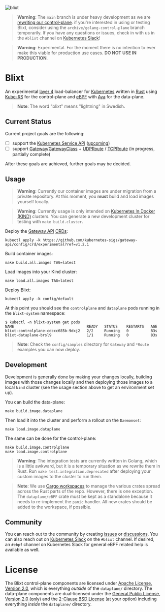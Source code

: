 ![blixt](https://github.com/kubernetes-sigs/blixt/assets/5332524/387ce94a-88fd-43a9-bde9-73fb9005564d)

> **Warning**: The `main` branch is under heavy development as we are [rewriting
> our control-plane][rewrite]. if you're interested in using or testing Blixt,
> consider using the `archive/golang-control-plane` branch temporarily. If you
> have any questions or issues, check in with us in the `#blixt` channel on
> [Kubernetes Slack]!

> **Warning**: Experimental. For the moment there is no intention to ever make
> this viable for production use cases. **DO NOT USE IN PRODUCTION**.

[rewrite]:https://github.com/kubernetes-sigs/blixt/milestone/8
[Kubernetes Slack]:https://kubernetes.slack.com

# Blixt

An experimental [layer 4][osi] load-balancer for [Kubernetes] written in [Rust]
using [Kube-RS] for the control-plane and [eBPF] with [Aya] for the data-plane.

> **Note**: The word "blixt" means "lightning" in Swedish.

[osi]:https://en.wikipedia.org/wiki/OSI_model
[Kubernetes]:https://kubernetes.io
[Rust]:https://rust-lang.org
[Kube-RS]:https://github.com/kube-rs
[eBPF]:https://ebpf.io/what-is-ebpf/
[Aya]:https://aya-rs.dev

## Current Status

Current project goals are the following:

- [ ] support the [Kubernetes Service API][svc] ([upcoming])
- [ ] support [Gateway]/[GatewayClass] + [UDPRoute] / [TCPRoute] (in progress, partially complete)

After these goals are achieved, further goals may be decided.

[svc]:https://kubernetes.io/docs/concepts/services-networking/service/
[upcoming]:https://github.com/kubernetes-sigs/blixt/issues/279
[Gateway]:https://gateway-api.sigs.k8s.io/references/spec/#gateway.networking.k8s.io/v1beta1.Gateway
[GatewayClass]:https://gateway-api.sigs.k8s.io/references/spec/#gateway.networking.k8s.io/v1beta1.GatewayClass
[UDPRoute]:https://gateway-api.sigs.k8s.io/references/spec/#gateway.networking.k8s.io/v1alpha2.UDPRoute
[TCPRoute]:https://gateway-api.sigs.k8s.io/references/spec/#gateway.networking.k8s.io/v1alpha2.TCPRoute

## Usage

> **Warning**: Currently our container images are under migration from a private
> repository. At this moment, you **must** build and load images yourself locally.

> **Warning**: Currently usage is only intended on [Kubernetes In Docker
> (KIND)][kind] clusters. You can generate a new development cluster for testing
> with `make build.cluster`.

Deploy the [Gateway API] [CRDs]:

```console
kubectl apply -k https://github.com/kubernetes-sigs/gateway-api/config/crd/experimental?ref=v1.2.1
```

Build container images:

```console
make build.all.images TAG=latest
```

Load images into your Kind cluster:

```console
make load.all.images TAG=latest
```

Deploy Blixt:

```console
kubectl apply -k config/default
```

At this point you should see the `controlplane` and `dataplane` pods running
in the `blixt-system` namespace:

```console
$ kubectl -n blixt-system get pods
NAME                                 READY   STATUS    RESTARTS   AGE
blixt-controlplane-cdccc685b-9dxj2   2/2     Running   0          83s
blixt-dataplane-brsl9                1/1     Running   0          83s
```

> **Note**: Check the `config/samples` directory for `Gateway` and `*Route`
> examples you can now deploy.

[kind]:https://github.com/kubernetes-sigs/kind
[Gateway API]:https://github.com/kubernetes-sigs/gateway-api
[CRDs]:https://kubernetes.io/docs/concepts/extend-kubernetes/api-extension/custom-resources/

## Development

Development is generally done by making your changes locally, building images
with those changes locally and then deploying those images to a local `kind`
cluster (see the usage section above to get an environment set up).

You can build the data-plane:

```console
make build.image.dataplane
```

Then load it into the cluster and perform a rollout on the `Daemonset`:

```console
make load.image.dataplane
```

The same can be done for the control-plane:

```console
make build.image.controlplane
make load.image.controlplane
```

> **Warning**: The integration tests are currently written in Golang, which is
> a little awkward, but it is a temporary situation as we rewrite them in Rust.
> Run `make test.integration.deprecated` after deploying your custom images to
> the cluster to run them.

> **Note**: We use [Cargo workspaces] to manage the various crates spread across
> the Rust parts of the repo. However, there is one exception. The
> `dataplane/eBPF` crate must be kept as a standalone because it needs to
> re-implement the `panic` handler. All new crates should be added to the
> workspace, if possible.

[Cargo Workspaces]:https://doc.rust-lang.org/book/ch14-03-cargo-workspaces.html

## Community

You can reach out to the community by creating [issues] or [discussions]. You
can also reach out on [Kubernetes Slack] on the `#blixt` channel. If desired, 
an `#ebpf` channel on Kubernetes Slack for general eBPF related help is
available as well.

[issues]:https://github.com/kubernetes-sigs/blixt/issues
[discussions]:https://github.com/kubernetes-sigs/blixt/discussions
[Kubernetes Slack]:https://kubernetes.slack.com

# License

The Blixt control-plane components are licensed under [Apache License, Version
2.0][apache2], which is everything _outside_ of the `dataplane/` directory. The
data-plane components are dual-licensed under the [General Public License,
Version 2.0 (only)][gplv2] and the [2-Clause BSD License][bsd2c] (at your
option) including everything _inside_ the `dataplane/` directory.

[apache2]:https://github.com/kubernetes-sigs/blixt/blob/main/LICENSE
[gplv2]:https://github.com/kubernetes-sigs/blixt/blob/main/dataplane/LICENSE.GPL-2.0
[bsd2c]:https://github.com/kubernetes-sigs/blixt/blob/main/dataplane/LICENSE.BSD-2-Clause
